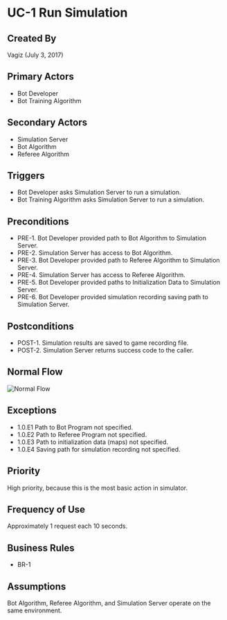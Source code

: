 # UC-1 Run Simulation

## Created By
Vagiz (July 3, 2017)

## Primary Actors
* Bot Developer
* Bot Training Algorithm

## Secondary Actors
* Simulation Server
* Bot Algorithm
* Referee Algorithm

## Triggers
* Bot Developer asks Simulation Server to run a simulation.
* Bot Training Algorithm asks Simulation Server to run a simulation.

## Preconditions
* PRE-1. Bot Developer provided path to Bot Algorithm to Simulation Server.
* PRE-2. Simulation Server has access to Bot Algorithm.
* PRE-3. Bot Developer provided path to Referee Algorithm to Simulation Server.
* PRE-4. Simulation Server has access to Referee Algorithm.
* PRE-5. Bot Developer provided paths to Initialization Data to Simulation
  Server.
* PRE-6. Bot Developer provided simulation recording saving path
  to Simulation Server.

## Postconditions
* POST-1. Simulation results are saved to game recording file.
* POST-2. Simulation Server returns success code to the caller.

## Normal Flow
![Normal Flow](https://image.ibb.co/gK9bza/uc_1_flow.png)

## Exceptions
* 1.0.E1 Path to Bot Program not specified.
* 1.0.E2 Path to Referee Program not specified.
* 1.0.E3 Path to initialization data (maps) not specified.
* 1.0.E4 Saving path for simulation recording not specified.

## Priority
High priority, because this is the most basic action in simulator.

## Frequency of Use
Approximately 1 request each 10 seconds.

## Business Rules
* BR-1

## Assumptions
Bot Algorithm, Referee Algorithm, and Simulation Server operate on the same
environment.
